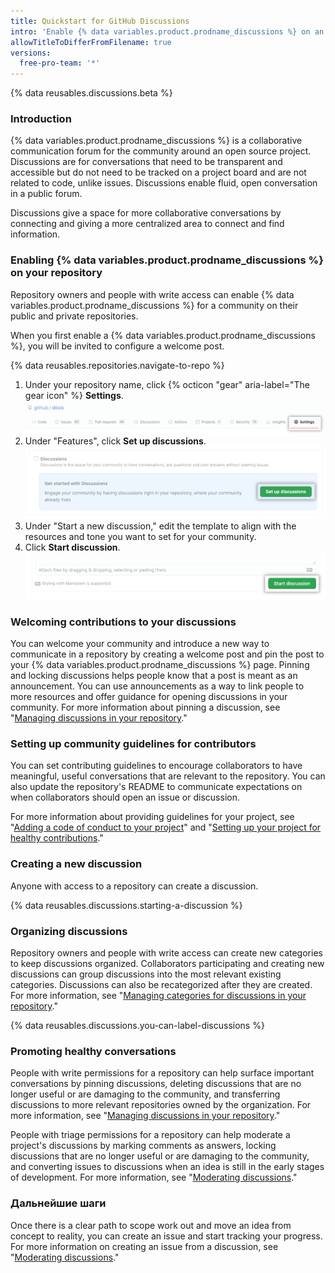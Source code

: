 ```yaml
---
title: Quickstart for GitHub Discussions
intro: 'Enable {% data variables.product.prodname_discussions %} on an existing repository and start conversations with your community.'
allowTitleToDifferFromFilename: true
versions:
  free-pro-team: '*'
---
```


{% data reusables.discussions.beta %}

### Introduction

{% data variables.product.prodname_discussions %} is a collaborative communication forum for the community around an open source project. Discussions are for conversations that need to be transparent and accessible but do not need to be tracked on a project board and are not related to code, unlike issues. Discussions enable fluid, open conversation in a public forum.

Discussions give a space for more collaborative conversations by connecting and giving a more centralized area to connect and find information.

### Enabling {% data variables.product.prodname_discussions %} on your repository

Repository owners and people with write access can enable {% data variables.product.prodname_discussions %} for a community on their public and private repositories.

When you first enable a {% data variables.product.prodname_discussions %}, you will be invited to configure a welcome post.

{% data reusables.repositories.navigate-to-repo %}
1. Under your repository name, click {% octicon "gear" aria-label="The gear icon" %} **Settings**. ![Public settings button](/assets/images/help/discussions/public-repo-settings.png)
1. Under "Features", click **Set up discussions**. ![Set up a discussion button under "Features" for enabling or disabling discussions for a repository](/assets/images/help/discussions/setup-discussions-button.png)
1. Under "Start a new discussion," edit the template to align with the resources and tone you want to set for your community.
1. Click **Start discussion**. !["Start discussion" button](/assets/images/help/discussions/new-discussion-start-discussion-button.png)

### Welcoming contributions to your discussions

You can welcome your community and introduce a new way to communicate in a repository by creating a welcome post and pin the post to your {% data variables.product.prodname_discussions %} page. Pinning and locking discussions helps people know that a post is meant as an announcement. You can use announcements as a way to link people to more resources and offer guidance for opening discussions in your community. For more information about pinning a discussion, see "[Managing discussions in your repository](/discussions/managing-discussions-for-your-community/managing-discussions-in-your-repository#pinning-a-discussion)."


### Setting up community guidelines for contributors

You can set contributing guidelines to encourage collaborators to have meaningful, useful conversations that are relevant to the repository. You can also update the repository's README to communicate expectations on when collaborators should open an issue or discussion.

For more information about providing guidelines for your project, see "[Adding a code of conduct to your project](/communities/setting-up-your-project-for-healthy-contributions/adding-a-code-of-conduct-to-your-project)" and "[Setting up your project for healthy contributions](/communities/setting-up-your-project-for-healthy-contributions)."

### Creating a new discussion

Anyone with access to a repository can create a discussion.

{% data reusables.discussions.starting-a-discussion %}

### Organizing discussions

Repository owners and people with write access can create new categories to keep discussions organized. Collaborators participating and creating new discussions can group discussions into the most relevant existing categories. Discussions can also be recategorized after they are created. For more information, see "[Managing categories for discussions in your repository](/discussions/managing-discussions-for-your-community/managing-categories-for-discussions-in-your-repository)."

{% data reusables.discussions.you-can-label-discussions %}

### Promoting healthy conversations

People with write permissions for a repository can help surface important conversations by pinning discussions, deleting discussions that are no longer useful or are damaging to the community, and transferring discussions to more relevant repositories owned by the organization. For more information, see "[Managing discussions in your repository](/discussions/managing-discussions-for-your-community/managing-discussions-in-your-repository)."

People with triage permissions for a repository can help moderate a project's discussions by marking comments as answers, locking discussions that are no longer useful or are damaging to the community, and converting issues to discussions when an idea is still in the early stages of development. For more information, see "[Moderating discussions](/discussions/managing-discussions-for-your-community/moderating-discussions)."

### Дальнейшие шаги

Once there is a clear path to scope work out and move an idea from concept to reality, you can create an issue and start tracking your progress. For more information on creating an issue from a discussion, see "[Moderating discussions](/discussions/managing-discussions-for-your-community/moderating-discussions)."
